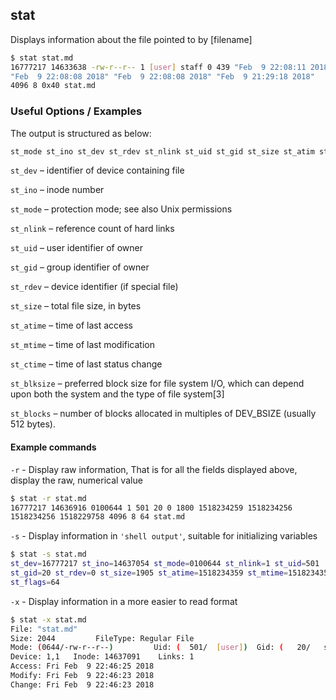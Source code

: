 ---
---

stat
-------
Displays information about the file pointed to by [filename]
~~~ bash
$ stat stat.md
16777217 14633638 -rw-r--r-- 1 [user] staff 0 439 "Feb  9 22:08:11 2018"
"Feb  9 22:08:08 2018" "Feb  9 22:08:08 2018" "Feb  9 21:29:18 2018"
4096 8 0x40 stat.md
~~~

<!--more-->

### Useful Options / Examples
The output is structured as below:
~~~ bash
st_mode st_ino st_dev st_rdev st_nlink st_uid st_gid st_size st_atim st_mtim st_ctim st_blksize st_blocks
~~~
`st_dev` – identifier of device containing file

`st_ino` – inode number

`st_mode` – protection mode; see also Unix permissions

`st_nlink` – reference count of hard links

`st_uid` – user identifier of owner

`st_gid` – group identifier of owner

`st_rdev` – device identifier (if special file)

`st_size` – total file size, in bytes

`st_atime` – time of last access

`st_mtime` – time of last modification

`st_ctime` – time of last status change

`st_blksize` – preferred block size for file system I/O, which can depend upon both the system and the type of file system[3]

`st_blocks` – number of blocks allocated in multiples of DEV_BSIZE (usually 512 bytes).
#### Example commands
`-r` - Display raw information, That is for all the fields displayed above, display the raw, numerical value
~~~ bash
$ stat -r stat.md
16777217 14636916 0100644 1 501 20 0 1800 1518234259 1518234256
1518234256 1518229758 4096 8 64 stat.md
~~~
<!--##### Break it down-->
`-s` - Display information in `'shell output'`,  suitable for initializing variables
~~~ bash
$ stat -s stat.md
st_dev=16777217 st_ino=14637054 st_mode=0100644 st_nlink=1 st_uid=501
st_gid=20 st_rdev=0 st_size=1905 st_atime=1518234359 st_mtime=1518234357 st_ctime=1518234357 st_birthtime=1518229758 st_blksize=4096 st_blocks=8
st_flags=64
~~~
`-x` - Display information in a more easier to read format
~~~ bash
$ stat -x stat.md
File: "stat.md"
Size: 2044         FileType: Regular File
Mode: (0644/-rw-r--r--)         Uid: (  501/  [user])  Gid: (   20/   staff)
Device: 1,1   Inode: 14637091    Links: 1
Access: Fri Feb  9 22:46:25 2018
Modify: Fri Feb  9 22:46:23 2018
Change: Fri Feb  9 22:46:23 2018
~~~

